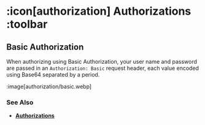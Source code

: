 # :icon[authorization] Authorizations :toolbar

## Basic Authorization

When authorizing using Basic Authorization, your user name and password are passed 
in an `Authorization: Basic` request header, each value encoded using Base64 separated by a period.

:image[authorization/basic.webp]

### See Also

* [**Authorizations**](help:authorizations)

